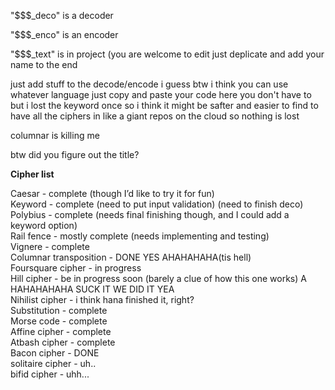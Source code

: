 "$$$_deco" is a decoder

"$$$_enco" is an encoder

"$$$_text" is in project (you are welcome to edit just deplicate and add your name to the end

just add stuff to the decode/encode i guess btw i think you can use whatever language just copy and paste your code here you don't have to but i lost the keyword once so i think it might be safter and easier to find to have all the ciphers in like a giant repos on the cloud so nothing is lost

columnar is killing me

btw did you figure out the title?

<strong>Cipher list</strong>

Caesar - complete (though I’d like to try it for fun)<br>
Keyword - complete (need to put input validation) (need to finish deco)<br>
Polybius - complete (needs final finishing though, and I could add a keyword option)<br>
Rail fence - mostly complete (needs implementing and testing)<br>
Vignere - complete<br>
Columnar transposition - DONE YES AHAHAHAHA(tis hell)<br>
Foursquare cipher - in progress<br>
Hill cipher - be in progress soon (barely a clue of how this one works) A HAHAHAHAHA SUCK IT WE DID IT YEA<br>
Nihilist cipher - i think hana finished it, right? <br>
Substitution - complete <br>
Morse code - complete<br>
Affine cipher - complete<br>
Atbash cipher - complete <br>
Bacon cipher - DONE<br>
solitaire cipher - uh.. <br>
bifid cipher - uhh... <br>
